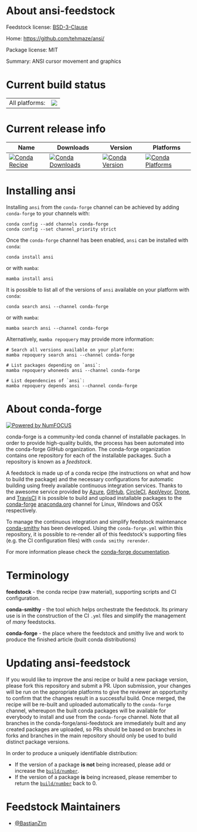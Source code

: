 About ansi-feedstock
====================

Feedstock license: [BSD-3-Clause](https://github.com/conda-forge/ansi-feedstock/blob/main/LICENSE.txt)

Home: https://github.com/tehmaze/ansi/

Package license: MIT

Summary: ANSI cursor movement and graphics

Current build status
====================


<table><tr><td>All platforms:</td>
    <td>
      <a href="https://dev.azure.com/conda-forge/feedstock-builds/_build/latest?definitionId=15384&branchName=main">
        <img src="https://dev.azure.com/conda-forge/feedstock-builds/_apis/build/status/ansi-feedstock?branchName=main">
      </a>
    </td>
  </tr>
</table>

Current release info
====================

| Name | Downloads | Version | Platforms |
| --- | --- | --- | --- |
| [![Conda Recipe](https://img.shields.io/badge/recipe-ansi-green.svg)](https://anaconda.org/conda-forge/ansi) | [![Conda Downloads](https://img.shields.io/conda/dn/conda-forge/ansi.svg)](https://anaconda.org/conda-forge/ansi) | [![Conda Version](https://img.shields.io/conda/vn/conda-forge/ansi.svg)](https://anaconda.org/conda-forge/ansi) | [![Conda Platforms](https://img.shields.io/conda/pn/conda-forge/ansi.svg)](https://anaconda.org/conda-forge/ansi) |

Installing ansi
===============

Installing `ansi` from the `conda-forge` channel can be achieved by adding `conda-forge` to your channels with:

```
conda config --add channels conda-forge
conda config --set channel_priority strict
```

Once the `conda-forge` channel has been enabled, `ansi` can be installed with `conda`:

```
conda install ansi
```

or with `mamba`:

```
mamba install ansi
```

It is possible to list all of the versions of `ansi` available on your platform with `conda`:

```
conda search ansi --channel conda-forge
```

or with `mamba`:

```
mamba search ansi --channel conda-forge
```

Alternatively, `mamba repoquery` may provide more information:

```
# Search all versions available on your platform:
mamba repoquery search ansi --channel conda-forge

# List packages depending on `ansi`:
mamba repoquery whoneeds ansi --channel conda-forge

# List dependencies of `ansi`:
mamba repoquery depends ansi --channel conda-forge
```


About conda-forge
=================

[![Powered by
NumFOCUS](https://img.shields.io/badge/powered%20by-NumFOCUS-orange.svg?style=flat&colorA=E1523D&colorB=007D8A)](https://numfocus.org)

conda-forge is a community-led conda channel of installable packages.
In order to provide high-quality builds, the process has been automated into the
conda-forge GitHub organization. The conda-forge organization contains one repository
for each of the installable packages. Such a repository is known as a *feedstock*.

A feedstock is made up of a conda recipe (the instructions on what and how to build
the package) and the necessary configurations for automatic building using freely
available continuous integration services. Thanks to the awesome service provided by
[Azure](https://azure.microsoft.com/en-us/services/devops/), [GitHub](https://github.com/),
[CircleCI](https://circleci.com/), [AppVeyor](https://www.appveyor.com/),
[Drone](https://cloud.drone.io/welcome), and [TravisCI](https://travis-ci.com/)
it is possible to build and upload installable packages to the
[conda-forge](https://anaconda.org/conda-forge) [anaconda.org](https://anaconda.org/)
channel for Linux, Windows and OSX respectively.

To manage the continuous integration and simplify feedstock maintenance
[conda-smithy](https://github.com/conda-forge/conda-smithy) has been developed.
Using the ``conda-forge.yml`` within this repository, it is possible to re-render all of
this feedstock's supporting files (e.g. the CI configuration files) with ``conda smithy rerender``.

For more information please check the [conda-forge documentation](https://conda-forge.org/docs/).

Terminology
===========

**feedstock** - the conda recipe (raw material), supporting scripts and CI configuration.

**conda-smithy** - the tool which helps orchestrate the feedstock.
                   Its primary use is in the construction of the CI ``.yml`` files
                   and simplify the management of *many* feedstocks.

**conda-forge** - the place where the feedstock and smithy live and work to
                  produce the finished article (built conda distributions)


Updating ansi-feedstock
=======================

If you would like to improve the ansi recipe or build a new
package version, please fork this repository and submit a PR. Upon submission,
your changes will be run on the appropriate platforms to give the reviewer an
opportunity to confirm that the changes result in a successful build. Once
merged, the recipe will be re-built and uploaded automatically to the
`conda-forge` channel, whereupon the built conda packages will be available for
everybody to install and use from the `conda-forge` channel.
Note that all branches in the conda-forge/ansi-feedstock are
immediately built and any created packages are uploaded, so PRs should be based
on branches in forks and branches in the main repository should only be used to
build distinct package versions.

In order to produce a uniquely identifiable distribution:
 * If the version of a package **is not** being increased, please add or increase
   the [``build/number``](https://docs.conda.io/projects/conda-build/en/latest/resources/define-metadata.html#build-number-and-string).
 * If the version of a package **is** being increased, please remember to return
   the [``build/number``](https://docs.conda.io/projects/conda-build/en/latest/resources/define-metadata.html#build-number-and-string)
   back to 0.

Feedstock Maintainers
=====================

* [@BastianZim](https://github.com/BastianZim/)

